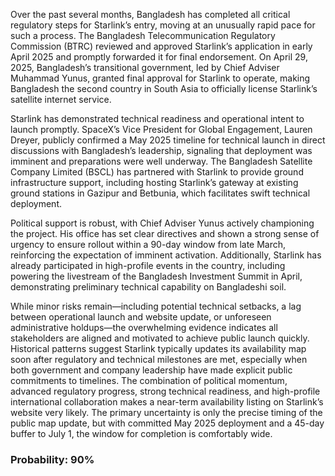 Over the past several months, Bangladesh has completed all critical regulatory steps for Starlink’s entry, moving at an unusually rapid pace for such a process. The Bangladesh Telecommunication Regulatory Commission (BTRC) reviewed and approved Starlink’s application in early April 2025 and promptly forwarded it for final endorsement. On April 29, 2025, Bangladesh’s transitional government, led by Chief Adviser Muhammad Yunus, granted final approval for Starlink to operate, making Bangladesh the second country in South Asia to officially license Starlink’s satellite internet service.

Starlink has demonstrated technical readiness and operational intent to launch promptly. SpaceX’s Vice President for Global Engagement, Lauren Dreyer, publicly confirmed a May 2025 timeline for technical launch in direct discussions with Bangladesh’s leadership, signaling that deployment was imminent and preparations were well underway. The Bangladesh Satellite Company Limited (BSCL) has partnered with Starlink to provide ground infrastructure support, including hosting Starlink’s gateway at existing ground stations in Gazipur and Betbunia, which facilitates swift technical deployment.

Political support is robust, with Chief Adviser Yunus actively championing the project. His office has set clear directives and shown a strong sense of urgency to ensure rollout within a 90-day window from late March, reinforcing the expectation of imminent activation. Additionally, Starlink has already participated in high-profile events in the country, including powering the livestream of the Bangladesh Investment Summit in April, demonstrating preliminary technical capability on Bangladeshi soil.

While minor risks remain—including potential technical setbacks, a lag between operational launch and website update, or unforeseen administrative holdups—the overwhelming evidence indicates all stakeholders are aligned and motivated to achieve public launch quickly. Historical patterns suggest Starlink typically updates its availability map soon after regulatory and technical milestones are met, especially when both government and company leadership have made explicit public commitments to timelines. The combination of political momentum, advanced regulatory progress, strong technical readiness, and high-profile international collaboration makes a near-term availability listing on Starlink’s website very likely. The primary uncertainty is only the precise timing of the public map update, but with committed May 2025 deployment and a 45-day buffer to July 1, the window for completion is comfortably wide.

### Probability: 90%